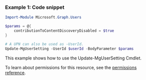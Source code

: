 ### Example 1: Code snippet

```powershellImport-Module Microsoft.Graph.Users

$params = @{
	contributionToContentDiscoveryDisabled = $true
}

# A UPN can also be used as -UserId.
Update-MgUserSetting -UserId $userId -BodyParameter $params
```
This example shows how to use the Update-MgUserSetting Cmdlet.
To learn about permissions for this resource, see the [permissions reference](/graph/permissions-reference).

